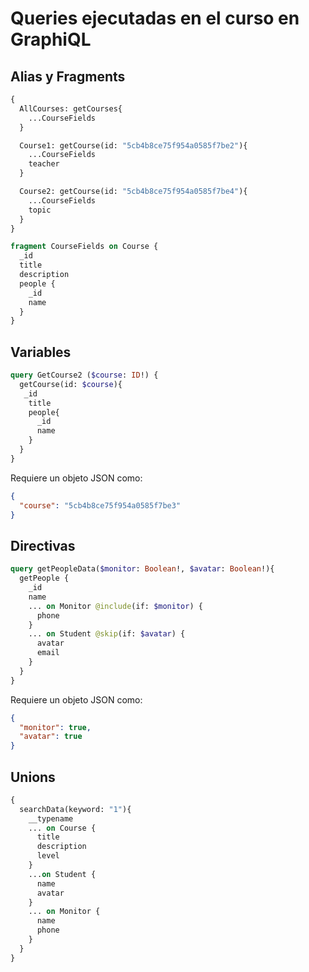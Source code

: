 # Queries ejecutadas en el curso en GraphiQL

## Alias y Fragments

```graphql
{
  AllCourses: getCourses{
    ...CourseFields
  }

  Course1: getCourse(id: "5cb4b8ce75f954a0585f7be2"){
    ...CourseFields
    teacher
  }

  Course2: getCourse(id: "5cb4b8ce75f954a0585f7be4"){
    ...CourseFields
    topic
  }
}

fragment CourseFields on Course {
  _id
  title
  description
  people {
    _id
    name
  }
}
```

## Variables

```graphql
query GetCourse2 ($course: ID!) {
  getCourse(id: $course){
   _id
    title
    people{
      _id
      name
    }
  }
}
```
Requiere un objeto JSON como:

```json
{
  "course": "5cb4b8ce75f954a0585f7be3"
}
```

## Directivas

```graphql
query getPeopleData($monitor: Boolean!, $avatar: Boolean!){
  getPeople {
    _id
    name
    ... on Monitor @include(if: $monitor) {
      phone 
    }
    ... on Student @skip(if: $avatar) {
      avatar
      email
    }
  }
}
```
Requiere un objeto JSON como:

```json
{
  "monitor": true,
  "avatar": true
}
```

## Unions

```graphql
{
  searchData(keyword: "1"){
    __typename
    ... on Course {
      title
      description
      level
    }
    ...on Student {
      name
      avatar
    }
    ... on Monitor {
      name
      phone
    }
  }
}
```
